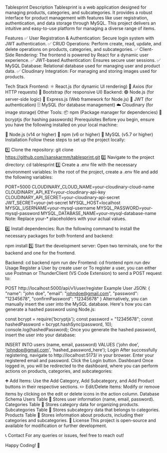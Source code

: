 Tablesprint
Description
Tablesprint is a web application designed for managing products, categories, and subcategories. It provides a robust interface for product management with features like user registration, authentication, and data storage through MySQL. This project delivers an intuitive and easy-to-use platform for managing a diverse range of items.

Features
✅ User Registration & Authentication: Secure login system with JWT authentication. ✅ CRUD Operations: Perform create, read, update, and delete operations on products, categories, and subcategories. ✅ Client-Side Rendering: The frontend is powered by React for a dynamic user experience. ✅ JWT-based Authentication: Ensures secure user sessions. ✅ MySQL Database: Relational database used for managing user and product data. ✅ Cloudinary Integration: For managing and storing images used for products.

Tech Stack
Frontend:
⚛️ React.js (for dynamic UI rendering)
📡 Axios (for HTTP requests)
🎨 Bootstrap (for responsive UI)
Backend:
🟢 Node.js (for server-side logic)
🚀 Express.js (Web framework for Node.js)
🔑 JWT (for authentication)
🗄️ MySQL (for database management)
☁️ Cloudinary (for image storage)
Other Tools:
📦 npm (Package manager for dependencies)
🔐 bcryptjs (for hashing passwords)
Prerequisites
Before you begin, ensure you have the following installed on your local machine:

📌 Node.js (v14 or higher)
📌 npm (v6 or higher)
📌 MySQL (v5.7 or higher)
Installation
Follow these steps to set up the project locally:

1️⃣ Clone the repository:
git clone https://github.com//sanskarmm/tablesprint.git
2️⃣ Navigate to the project directory:
cd tablesprint
3️⃣ Create a .env file with the necessary environment variables:
In the root of the project, create a .env file and add the following variables:

PORT=5000
CLOUDINARY_CLOUD_NAME=your-cloudinary-cloud-name
CLOUDINARY_API_KEY=your-cloudinary-api-key
CLOUDINARY_API_SECRET=your-cloudinary-api-secret
JWT_SECRET=your-jwt-secret
MYSQL_HOST=localhost
MYSQL_USERNAME=your-mysql-username
MYSQL_PASSWORD=your-mysql-password
MYSQL_DATABASE_NAME=your-mysql-database-name
Note: Replace your-* placeholders with your actual values.

4️⃣ Install dependencies:
Run the following command to install the necessary packages for both frontend and backend:

npm install
5️⃣ Start the development server:
Open two terminals, one for the backend and one for the frontend.

Backend:
cd backend
npm run dev
Frontend:
cd frontend
npm run dev
Usage
Register a User
by create user 
or
To register a user, you can either use Postman or ThunderClient (VS Code Extension) to send a POST request to:

POST http://localhost:5000/api/v1/user/register
Example User JSON:
{
  "name": "john doe",
  "email": "johndoe@gmail.com",
  "password": "12345678",
  "confirmPassword": "12345678"
}
Alternatively, you can manually insert the user into the MySQL database. Here's how you can generate a hashed password using Node.js:

const bcrypt = require('bcryptjs');
const password = "12345678";
const hashedPassword = bcrypt.hashSync(password, 10);
console.log(hashedPassword);
Once you generate the hashed password, insert the user into your database:

INSERT INTO users (name, email, password)
VALUES ('john doe', 'johndoe@gmail.com', 'hashed_password_here');
Login
After successfully registering, navigate to http://localhost:5173/ in your browser.
Enter your registered email and password.
Click the Login button.
Dashboard
Once logged in, you will be redirected to the dashboard, where you can perform actions on products, categories, and subcategories:

➕ Add Items: Use the Add Category, Add Subcategory, and Add Product buttons in their respective sections.
✏️ Edit/Delete Items: Modify or remove items by clicking on the edit or delete icons in the action column.
Database Schema
Users Table 📌
Stores user information (name, email, password).
Categories Table 📌
Stores category data for organizing products.
Subcategories Table 📌
Stores subcategory data that belongs to categories.
Products Table 📌
Stores information about products, including their categories and subcategories.
📜 License
This project is open-source and available for modification or further development.

📞 Contact
For any queries or issues, feel free to reach out!

Happy Coding! 🚀
